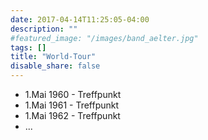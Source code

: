```yaml
---
date: 2017-04-14T11:25:05-04:00
description: ""
#featured_image: "/images/band_aelter.jpg"
tags: []
title: "World-Tour"
disable_share: false
---
```



* 1.Mai 1960 - Treffpunkt
* 1.Mai 1961 - Treffpunkt
* 1.Mai 1962 - Treffpunkt
* ...

